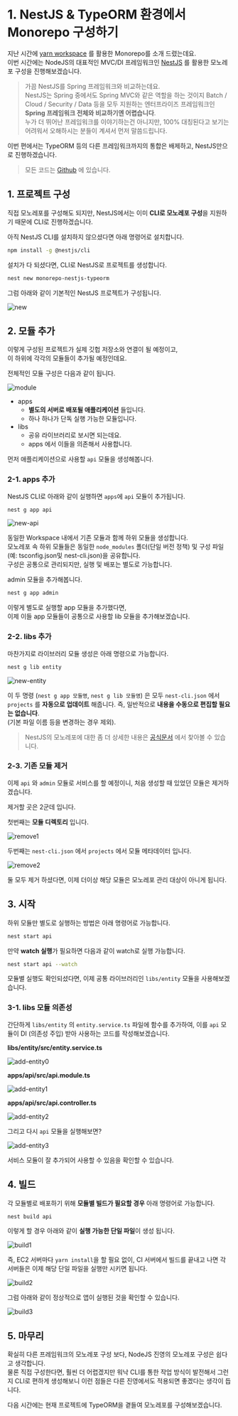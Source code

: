 # 1. NestJS & TypeORM 환경에서 Monorepo 구성하기    

지난 시간에 [yarn workspace](https://jojoldu.tistory.com/585) 를 활용한 Monorepo를 소개 드렸는데요.  
이번 시간에는 NodeJS의 대표적인 MVC/DI 프레임워크인 [NestJS](https://docs.nestjs.com/) 를 활용한 모노레포 구성을 진행해보겠습니다.

> 가끔 NestJS를 Spring 프레임워크와 비교하는데요.  
> NestJS는 Spring 중에서도 Spring MVC와 같은 역할을 하는 것이지 Batch / Cloud / Security / Data 등을 모두 지원하는 엔터프라이즈 프레임워크인 **Spring 프레임워크 전체와 비교하기엔 어렵습니다**.  
> 누가 더 뛰어난 프레임워크를 이야기하는건 아니지만, 100% 대칭된다고 보기는 어려워서 오해하시는 분들이 계셔서 먼저 말씀드립니다.

이번 편에서는 TypeORM 등의 다른 프레임워크까지의 통합은 배제하고, NestJS만으로 진행하겠습니다.

> 모든 코드는 [Github](https://github.com/jojoldu/monorepo-nestjs-typeorm) 에 있습니다.

## 1. 프로젝트 구성

직접 모노레포를 구성해도 되지만, NestJS에서는 이미 **CLI로 모노레포 구성**을 지원하기 때문에 CLI로 진행하겠습니다.  
  
아직 NestJS CLI를 설치하지 않으셨다면 아래 명령어로 설치합니다.

```bash
npm install -g @nestjs/cli
```

설치가 다 되셨다면, CLI로 NestJS로 프로젝트를 생성합니다.


```bash
nest new monorepo-nestjs-typeorm
```

그럼 아래와 같이 기본적인 NestJS 프로젝트가 구성됩니다.

![new](./images/new.png)

## 2. 모듈 추가

이렇게 구성된 프로젝트가 실제 깃헙 저장소와 연결이 될 예정이고,  
이 하위에 각각의 모듈들이 추가될 예정인데요.  
  
전체적인 모듈 구성은 다음과 같이 됩니다.

![module](./images/module.png)

* apps
  * **별도의 서버로 배포될 애플리케이션** 들입니다.
  * 하나 하나가 단독 실행 가능한 모듈입니다.
* libs
  * 공유 라이브러리로 보시면 되는데요.
  * apps 에서 이들을 의존해서 사용합니다.

먼저 애플리케이션으로 사용할 `api` 모듈을 생성해봅니다.

### 2-1. apps 추가

NestJS CLI로 아래와 같이 실행하면 `apps`에 `api` 모듈이 추가됩니다.

```bash
nest g app api
```

![new-api](./images/new-api.png)

동일한 Workspace 내에서 기존 모듈과 함께 하위 모듈을 생성합니다.    
모노레포 속 하위 모듈들은 동일한 `node_modules` 폴더(단일 버전 정책) 및 구성 파일(예: tsconfig.json및 nest-cli.json)을 공유합니다.  
구성은 공통으로 관리되지만, 실행 및 배포는 별도로 가능합니다.  
  
admin 모듈을 추가해봅니다.

```bash
nest g app admin
```

이렇게 별도로 실행할 app 모듈을 추가했다면,  
이제 이들 app 모듈들이 공통으로 사용할 lib 모듈을 추가해보겠습니다. 

### 2-2. libs 추가

마찬가지로 라이브러리 모듈 생성은 아래 명령으로 가능합니다.

```bash
nest g lib entity
```

![new-entity](./images/new-entity.png)


이 두 명령 (`nest g app 모듈명`, `nest g lib 모듈명`) 은 모두 `nest-cli.json` 에서 `projects` 를 **자동으로 업데이트** 해줍니다.
즉, 일반적으로 **내용을 수동으로 편집할 필요는 없습니다**.  
(기본 파일 이름 등을 변경하는 경우 제외).  

> NestJS의 모노레포에 대한 좀 더 상세한 내용은 [공식문서](https://docs.nestjs.com/cli/monorepo) 에서 찾아볼 수 있습니다.

### 2-3. 기존 모듈 제거

이제 `api` 와 `admin` 모듈로 서비스를 할 예정이니, 처음 생성할 때 있었던 모듈은 제거하겠습니다.  
  
제거할 곳은 2군데 입니다.  
  
첫번째는 **모듈 디렉토리** 입니다.

![remove1](./images/remove1.png)

두번째는 `nest-cli.json` 에서 `projects` 에서 모듈 메타데이터 입니다.

![remove2](./images/remove2.png)

둘 모두 제거 하셨다면, 이제 더이상 해당 모듈은 모노레포 관리 대상이 아니게 됩니다.

## 3. 시작

하위 모듈만 별도로 실행하는 방법은 아래 명령어로 가능합니다.

```bash
nest start api
```

만약 **watch 실행**가 필요하면 다음과 같이 watch로 실행 가능합니다.

```bash
nest start api --watch
```

모듈별 실행도 확인되셨다면, 이제 공통 라이브러리인 `libs/entity` 모듈을 사용해보겠습니다.

### 3-1. libs 모듈 의존성

간단하게 `libs/entity` 의 `entity.service.ts` 파일에 함수를 추가하여, 이를 `api` 모듈이 DI (의존성 주입) 받아 사용하는 코드를 작성해보겠습니다.  
  
**libs/entity/src/entity.service.ts**

![add-entity0](./images/add-entity0.png)

**apps/api/src/api.module.ts**

![add-entity1](./images/add-entity1.png)

**apps/api/src/api.controller.ts**

![add-entity2](./images/add-entity2.png)

그리고 다시 `api` 모듈을 실행해보면?  

![add-entity3](./images/add-entity3.png)

서비스 모듈이 잘 추가되어 사용할 수 있음을 확인할 수 있습니다.

## 4. 빌드

각 모듈별로 배포하기 위해 **모듈별 빌드가 필요할 경우** 아래 명령어로 가능합니다.

```bash
nest build api
```

이렇게 할 경우 아래와 같이 **실행 가능한 단일 파일**이 생성 됩니다.

![build1](./images/build1.png)

즉, EC2 서버마다 `yarn install`을 할 필요 없이, CI 서버에서 빌드를 끝내고 나면 각 서버들은 이제 해당 단일 파일을 실행만 시키면 됩니다.

![build2](./images/build2.png)

그럼 아래와 같이 정상적으로 앱이 실행된 것을 확인할 수 있습니다.

![build3](./images/build3.png)

## 5. 마무리

확실히 다른 프레임워크의 모노레포 구성 보다, NodeJS 진영의 모노레포 구성은 쉽다고 생각합니다.  
물론 직접 구성한다면, 훨씬 더 어렵겠지만 워낙 CLI를 통한 작업 방식이 발전해서 그런지 CLI로 편하게 생성해보니 이런 점들은 다른 진영에서도 적용되면 좋겠다는 생각이 듭니다.  

다음 시간에는 현재 프로젝트에 TypeORM을 곁들여 모노레포를 구성해보겠습니다. 
